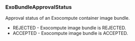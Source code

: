 ### ExoBundleApprovalStatus
Approval status of an Exocompute container image bundle.

- REJECTED - Exocompute image bundle is REJECTED.
- ACCEPTED - Exocompute image bundle is ACCEPTED.
